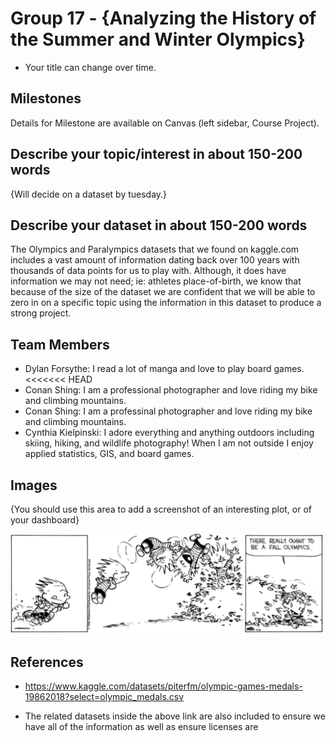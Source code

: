 # Group 17 - {Analyzing the History of the Summer and Winter Olympics}

- Your title can change over time.

## Milestones

Details for Milestone are available on Canvas (left sidebar, Course Project).

## Describe your topic/interest in about 150-200 words

{Will decide on a dataset by tuesday.}

## Describe your dataset in about 150-200 words

The Olympics and Paralympics datasets that we found on kaggle.com includes a vast amount of information dating back over 100 years with thousands of data points for us to play with. Although, it does have information we may not need; ie: athletes place-of-birth, we know that because of the size of the dataset we are confident that we will be able to zero in on a specific topic using the information in this dataset to produce a strong project.

## Team Members

- Dylan Forsythe: I read a lot of manga and love to play board games.
<<<<<<< HEAD
- Conan Shing: I am a professional photographer and love riding my bike and climbing mountains.
- Conan Shing: I am a professinal photographer and love riding my bike and climbing mountains.
- Cynthia Kielpinski: I adore everything and anything outdoors including skiing, hiking, and wildlife photography! When I am not outside I enjoy applied statistics, GIS, and board games.

## Images

{You should use this area to add a screenshot of an interesting plot, or of your dashboard}

<img src ="images/CAH_Olympics.png" width="500px">

## References

- https://www.kaggle.com/datasets/piterfm/olympic-games-medals-19862018?select=olympic_medals.csv

- The related datasets inside the above link are also included to ensure we have all of the information as well as ensure licenses are

